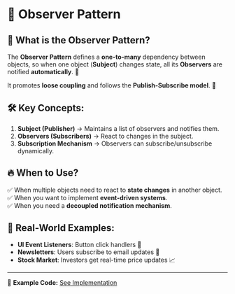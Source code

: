 # 🔄 Observer Pattern

## 📌 What is the Observer Pattern?

The **Observer Pattern** defines a **one-to-many** dependency between objects, so when one object (**Subject**) changes state, all its **Observers** are notified **automatically**. 🔔

It promotes **loose coupling** and follows the **Publish-Subscribe model**. 📰

## 🛠️ Key Concepts:

1. **Subject (Publisher)** → Maintains a list of observers and notifies them.
2. **Observers (Subscribers)** → React to changes in the subject.
3. **Subscription Mechanism** → Observers can subscribe/unsubscribe dynamically.

## 🔥 When to Use?

✅ When multiple objects need to react to **state changes** in another object.  
✅ When you want to implement **event-driven systems**.  
✅ When you need a **decoupled notification mechanism**.

## 🎯 Real-World Examples:

- **UI Event Listeners**: Button click handlers 🎯
- **Newsletters**: Users subscribe to email updates 📩
- **Stock Market**: Investors get real-time price updates 📈

---

🔗 **Example Code:** [See Implementation](./app.ts)
